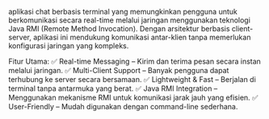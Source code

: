 aplikasi chat berbasis terminal yang memungkinkan pengguna untuk berkomunikasi secara real-time melalui jaringan menggunakan teknologi Java RMI (Remote Method Invocation). Dengan arsitektur berbasis client-server, aplikasi ini mendukung komunikasi antar-klien tanpa memerlukan konfigurasi jaringan yang kompleks.

Fitur Utama:
✅ Real-time Messaging – Kirim dan terima pesan secara instan melalui jaringan.
✅ Multi-Client Support – Banyak pengguna dapat terhubung ke server secara bersamaan.
✅ Lightweight & Fast – Berjalan di terminal tanpa antarmuka yang berat.
✅ Java RMI Integration – Menggunakan mekanisme RMI untuk komunikasi jarak jauh yang efisien.
✅ User-Friendly – Mudah digunakan dengan command-line sederhana.
